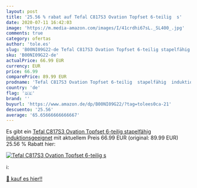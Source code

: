 ```yaml
---
layout: post
title: '25.56 % rabat auf Tefal C817S3 Ovation Topfset 6-teilig  s'
date: 2020-07-11 16:42:03
image: 'https://m.media-amazon.com/images/I/41crdhi67sL._SL400_.jpg'
comments: true
category: ofertas
author: 'tole.es'
slug: 'B00NI09G22-de Tefal C817S3 Ovation Topfset 6-teilig stapelfähig...'
sku: 'B00NI09G22-de'
actualPrice: 66.99 EUR
currency: EUR
price: 66.99
comparePrice: 89.99 EUR
prodname: 'Tefal C817S3 Ovation Topfset 6-teilig  stapelfähig  induktionsgeeignet'
country: 'de'
flag: '🇩🇪'
brand: ''
buyurl: 'https://www.amazon.de/dp/B00NI09G22/?tag=tolees0ca-21'
descuento: '25.56'
average: '65.65666666666667'
---
```


Es gibt ein [Tefal C817S3 Ovation Topfset 6-teilig  stapelfähig  induktionsgeeignet](https://www.amazon.de/dp/B00NI09G22/?tag=tolees0ca-21) mit aktuellem Preis 66.99 EUR (original: 89.99 EUR) 25.56 % Rabatt hier:

[![Tefal C817S3 Ovation Topfset 6-teilig  s](https://m.media-amazon.com/images/I/41crdhi67sL._SL400_.jpg)](https://www.amazon.de/dp/B00NI09G22/?tag=tolees0ca-21)

ℹ️:


[🛒 kauf es hier!!](https://www.amazon.de/dp/B00NI09G22/?tag=tolees0ca-21)
